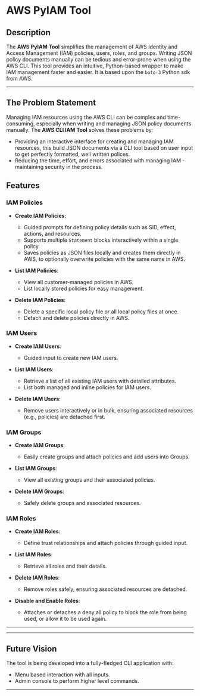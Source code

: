 # AWS PyIAM Tool

## Description
The **AWS PyIAM Tool** simplifies the management of AWS Identity and Access Management (IAM) policies, users, roles, and groups. Writing JSON policy documents manually can be tedious and error-prone when using the AWS CLI. This tool provides an intuitive, 
Python-based wrapper to make IAM management faster and easier. It is based upon the `boto-3` Python sdk from AWS. 

---

## The Problem Statement
Managing IAM resources using the AWS CLI can be complex and time-consuming, especially when writing and managing JSON policy documents manually. The **AWS CLI IAM Tool** solves these problems by:
- Providing an interactive interface for creating and managing IAM resources, this build JSON documents via a CLI tool based on user input to get perfectly formatted, well written polices.
- Reducing the time, effort, and errors associated with managing IAM - maintaining security in the process.



## Features

### IAM Policies
- **Create IAM Policies**:
  - Guided prompts for defining policy details such as SID, effect, actions, and resources.
  - Supports multiple `Statement` blocks interactively within a single policy.
  - Saves policies as JSON files locally and creates them directly in AWS, to optionally overwrite policies with the same name in AWS.
  
- **List IAM Policies**:
  - View all customer-managed policies in AWS.
  - List locally stored policies for easy management.

- **Delete IAM Policies**:
  - Delete a specific local policy file or all local policy files at once.
  - Detach and delete policies directly in AWS.

### IAM Users
- **Create IAM Users**:
  - Guided input to create new IAM users.


- **List IAM Users**:
  - Retrieve a list of all existing IAM users with detailed attributes.
  - List both managed and inline policies for IAM users.

- **Delete IAM Users**:
  - Remove users interactively or in bulk, ensuring associated resources (e.g., policies) are detached first.

### IAM Groups
- **Create IAM Groups**:
  - Easily create groups and attach policies and add users into Groups.

- **List IAM Groups**:
  - View all existing groups and their associated policies.

- **Delete IAM Groups**:
  - Safely delete groups and associated resources.

### IAM Roles
- **Create IAM Roles**:
  - Define trust relationships and attach policies through guided input.

- **List IAM Roles**:
  - Retrieve all roles and their details.

- **Delete IAM Roles**:
  - Remove roles safely, ensuring associated resources are detached.

- **Disable and Enable Roles**:
  - Attaches or detaches a deny all policy to block the role from being used, or allow it to be used again. 
---


---

## Future Vision
The tool is being developed into a fully-fledged CLI application with:
- Menu based interaction with all inputs. 
- Admin console to perform higher level commands.

---




